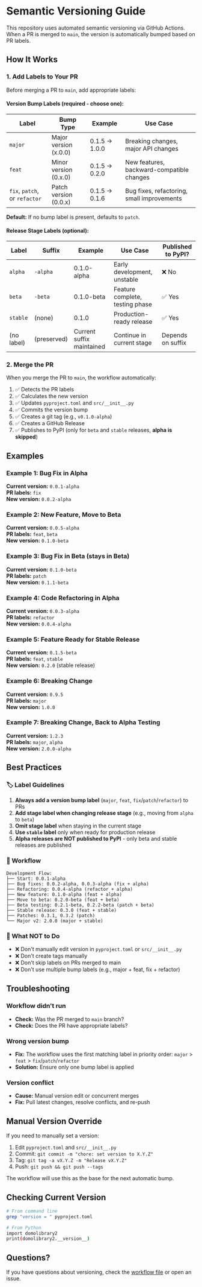 # Semantic Versioning Guide

This repository uses automated semantic versioning via GitHub Actions. When a PR is merged to `main`, the version is automatically bumped based on PR labels.

## How It Works

### 1. Add Labels to Your PR

Before merging a PR to `main`, add appropriate labels:

#### Version Bump Labels (required - choose one):

| Label                         | Bump Type             | Example       | Use Case                                   |
| ----------------------------- | --------------------- | ------------- | ------------------------------------------ |
| `major`                       | Major version (x.0.0) | 0.1.5 → 1.0.0 | Breaking changes, major API changes        |
| `feat`                        | Minor version (0.x.0) | 0.1.5 → 0.2.0 | New features, backward-compatible changes  |
| `fix`, `patch`, or `refactor` | Patch version (0.0.x) | 0.1.5 → 0.1.6 | Bug fixes, refactoring, small improvements |

**Default:** If no bump label is present, defaults to `patch`.

#### Release Stage Labels (optional):

| Label      | Suffix      | Example                   | Use Case                        | Published to PyPI? |
| ---------- | ----------- | ------------------------- | ------------------------------- | ------------------ |
| `alpha`    | `-alpha`    | 0.1.0-alpha               | Early development, unstable     | ❌ No              |
| `beta`     | `-beta`     | 0.1.0-beta                | Feature complete, testing phase | ✅ Yes             |
| `stable`   | (none)      | 0.1.0                     | Production-ready release        | ✅ Yes             |
| (no label) | (preserved) | Current suffix maintained | Continue in current stage       | Depends on suffix  |

### 2. Merge the PR

When you merge the PR to `main`, the workflow automatically:

1. ✅ Detects the PR labels
2. ✅ Calculates the new version
3. ✅ Updates `pyproject.toml` and `src/__init__.py`
4. ✅ Commits the version bump
5. ✅ Creates a git tag (e.g., `v0.1.0-alpha`)
6. ✅ Creates a GitHub Release
7. ✅ Publishes to PyPI (only for `beta` and `stable` releases, **alpha is skipped**)

## Examples

### Example 1: Bug Fix in Alpha

**Current version:** `0.0.1-alpha`  
**PR labels:** `fix`  
**New version:** `0.0.2-alpha`

### Example 2: New Feature, Move to Beta

**Current version:** `0.0.5-alpha`  
**PR labels:** `feat`, `beta`  
**New version:** `0.1.0-beta`

### Example 3: Bug Fix in Beta (stays in Beta)

**Current version:** `0.1.0-beta`  
**PR labels:** `patch`  
**New version:** `0.1.1-beta`

### Example 4: Code Refactoring in Alpha

**Current version:** `0.0.3-alpha`  
**PR labels:** `refactor`  
**New version:** `0.0.4-alpha`

### Example 5: Feature Ready for Stable Release

**Current version:** `0.1.5-beta`  
**PR labels:** `feat`, `stable`  
**New version:** `0.2.0` (stable release)

### Example 6: Breaking Change

**Current version:** `0.9.5`  
**PR labels:** `major`  
**New version:** `1.0.0`

### Example 7: Breaking Change, Back to Alpha Testing

**Current version:** `1.2.3`  
**PR labels:** `major`, `alpha`  
**New version:** `2.0.0-alpha`

## Best Practices

### 🏷️ Label Guidelines

1. **Always add a version bump label** (`major`, `feat`, `fix`/`patch`/`refactor`) to PRs
2. **Add stage label when changing release stage** (e.g., moving from `alpha` to `beta`)
3. **Omit stage label** when staying in the current stage
4. **Use `stable` label** only when ready for production release
5. **Alpha releases are NOT published to PyPI** - only beta and stable releases are published

### 📝 Workflow

```
Development Flow:
├── Start: 0.0.1-alpha
├── Bug fixes: 0.0.2-alpha, 0.0.3-alpha (fix + alpha)
├── Refactoring: 0.0.4-alpha (refactor + alpha)
├── New feature: 0.1.0-alpha (feat + alpha)
├── Move to beta: 0.2.0-beta (feat + beta)
├── Beta testing: 0.2.1-beta, 0.2.2-beta (patch + beta)
├── Stable release: 0.3.0 (feat + stable)
├── Patches: 0.3.1, 0.3.2 (patch)
└── Major v2: 2.0.0 (major + stable)
```

### 🚫 What NOT to Do

-   ❌ Don't manually edit version in `pyproject.toml` or `src/__init__.py`
-   ❌ Don't create tags manually
-   ❌ Don't skip labels on PRs merged to main
-   ❌ Don't use multiple bump labels (e.g., major + feat, fix + refactor)

## Troubleshooting

### Workflow didn't run

-   **Check:** Was the PR merged to `main` branch?
-   **Check:** Does the PR have appropriate labels?

### Wrong version bump

-   **Fix:** The workflow uses the first matching label in priority order: `major` > `feat` > `fix`/`patch`/`refactor`
-   **Solution:** Ensure only one bump label is applied

### Version conflict

-   **Cause:** Manual version edit or concurrent merges
-   **Fix:** Pull latest changes, resolve conflicts, and re-push

## Manual Version Override

If you need to manually set a version:

1. Edit `pyproject.toml` and `src/__init__.py`
2. Commit: `git commit -m "chore: set version to X.Y.Z"`
3. Tag: `git tag -a vX.Y.Z -m "Release vX.Y.Z"`
4. Push: `git push && git push --tags`

The workflow will use this as the base for the next automatic bump.

## Checking Current Version

```bash
# From command line
grep "version = " pyproject.toml

# From Python
import domolibrary2
print(domolibrary2.__version__)
```

## Questions?

If you have questions about versioning, check the [workflow file](workflows/semver-autotag.yml) or open an issue.
